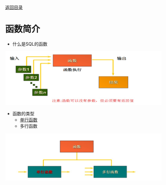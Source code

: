 [返回目录](/README.md)

# 函数简介

* 什么是SQL的函数

![](../assets/import14.png)

* 函数的类型
  * [单行函数](/func/single.md)
  * 多行函数

![](../assets/import15.png)

